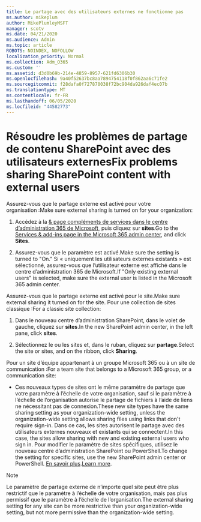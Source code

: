 ```yaml
---
title: Le partage avec des utilisateurs externes ne fonctionne pas
ms.author: mikeplum
author: MikePlumleyMSFT
manager: scotv
ms.date: 04/21/2020
ms.audience: Admin
ms.topic: article
ROBOTS: NOINDEX, NOFOLLOW
localization_priority: Normal
ms.collection: Adm_O365
ms.custom: ''
ms.assetid: d3d0b69b-214e-4859-8957-621fd6306b30
ms.openlocfilehash: 9a40f52637bc8aa7894754118f0f862aa6c71fe2
ms.sourcegitcommit: f28dafa0f727870038f72bc904da926daf4ec07b
ms.translationtype: MT
ms.contentlocale: fr-FR
ms.lasthandoff: 06/05/2020
ms.locfileid: "44582773"
---
```

# <a name="fix-problems-sharing-sharepoint-content-with-external-users"></a><span data-ttu-id="b2c5d-102">Résoudre les problèmes de partage de contenu SharePoint avec des utilisateurs externes</span><span class="sxs-lookup"><span data-stu-id="b2c5d-102">Fix problems sharing SharePoint content with external users</span></span>

<span data-ttu-id="b2c5d-103">Assurez-vous que le partage externe est activé pour votre organisation :</span><span class="sxs-lookup"><span data-stu-id="b2c5d-103">Make sure external sharing is turned on for your organization:</span></span>
  
1. <span data-ttu-id="b2c5d-104">Accédez à la [ &amp; page compléments de services dans le centre d’administration 365 de Microsoft](https://portal.office.com/adminportal/home#/Settings/ServicesAndAddIns), puis cliquez sur **sites**.</span><span class="sxs-lookup"><span data-stu-id="b2c5d-104">Go to the [Services &amp; add-ins page in the Microsoft 365 admin center](https://portal.office.com/adminportal/home#/Settings/ServicesAndAddIns), and click **Sites**.</span></span>
    
2. <span data-ttu-id="b2c5d-105">Assurez-vous que le paramètre est activé.</span><span class="sxs-lookup"><span data-stu-id="b2c5d-105">Make sure the setting is turned to "On."</span></span> <span data-ttu-id="b2c5d-106">Si « uniquement les utilisateurs externes existants » est sélectionné, assurez-vous que l’utilisateur externe est affiché dans le centre d’administration 365 de Microsoft.</span><span class="sxs-lookup"><span data-stu-id="b2c5d-106">If "Only existing external users" is selected, make sure the external user is listed in the Microsoft 365 admin center.</span></span>
    
<span data-ttu-id="b2c5d-107">Assurez-vous que le partage externe est activé pour le site.</span><span class="sxs-lookup"><span data-stu-id="b2c5d-107">Make sure external sharing it turned on for the site.</span></span> <span data-ttu-id="b2c5d-108">Pour une collection de sites classique :</span><span class="sxs-lookup"><span data-stu-id="b2c5d-108">For a classic site collection:</span></span>
  
1. <span data-ttu-id="b2c5d-109">Dans le nouveau centre d’administration SharePoint, dans le volet de gauche, cliquez sur **sites**.</span><span class="sxs-lookup"><span data-stu-id="b2c5d-109">In the new SharePoint admin center, in the left pane, click **sites**.</span></span>
    
2. <span data-ttu-id="b2c5d-110">Sélectionnez le ou les sites et, dans le ruban, cliquez sur **partage**.</span><span class="sxs-lookup"><span data-stu-id="b2c5d-110">Select the site or sites, and on the ribbon, click **Sharing**.</span></span>
    
<span data-ttu-id="b2c5d-111">Pour un site d’équipe appartenant à un groupe Microsoft 365 ou à un site de communication :</span><span class="sxs-lookup"><span data-stu-id="b2c5d-111">For a team site that belongs to a Microsoft 365 group, or a communication site:</span></span>
  
- <span data-ttu-id="b2c5d-112">Ces nouveaux types de sites ont le même paramètre de partage que votre paramètre à l’échelle de votre organisation, sauf si le paramètre à l’échelle de l’organisation autorise le partage de fichiers à l’aide de liens ne nécessitant pas de connexion.</span><span class="sxs-lookup"><span data-stu-id="b2c5d-112">These new site types have the same sharing setting as your organization-wide setting, unless the organization-wide setting allows sharing files using links that don't require sign-in.</span></span> <span data-ttu-id="b2c5d-113">Dans ce cas, les sites autorisent le partage avec des utilisateurs externes nouveaux et existants qui se connectent.</span><span class="sxs-lookup"><span data-stu-id="b2c5d-113">In this case, the sites allow sharing with new and existing external users who sign in.</span></span> <span data-ttu-id="b2c5d-114">Pour modifier le paramètre de sites spécifiques, utilisez le nouveau centre d’administration SharePoint ou PowerShell.</span><span class="sxs-lookup"><span data-stu-id="b2c5d-114">To change the setting for specific sites, use the new SharePoint admin center or PowerShell.</span></span> <span data-ttu-id="b2c5d-115">[En savoir plus](https://go.microsoft.com/fwlink/?linkid=871863).</span><span class="sxs-lookup"><span data-stu-id="b2c5d-115">[Learn more](https://go.microsoft.com/fwlink/?linkid=871863).</span></span>
    
> [!NOTE]
> <span data-ttu-id="b2c5d-116">Le paramètre de partage externe de n’importe quel site peut être plus restrictif que le paramètre à l’échelle de votre organisation, mais pas plus permissif que le paramètre à l’échelle de l’organisation.</span><span class="sxs-lookup"><span data-stu-id="b2c5d-116">The external sharing setting for any site can be more restrictive than your organization-wide setting, but not more permissive than the organization-wide setting.</span></span> 
  

